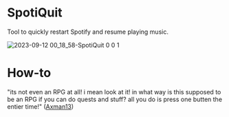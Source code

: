 # SpotiQuit
Tool to quickly restart Spotify and resume playing music. 

![2023-09-12 00_18_58-SpotiQuit 0 0 1](https://github.com/Alsweider/SpotiQuit/assets/30653982/1e809963-54ef-4f71-8dae-d13847d25a8e)

# How-to

"its not even an RPG at all! i mean look at it! in what way is this supposed to be an RPG if you can do quests and stuff? all you do is press one butten the entier time!" ([Axman13](https://youtu.be/4Z2Z23SAFVA))
